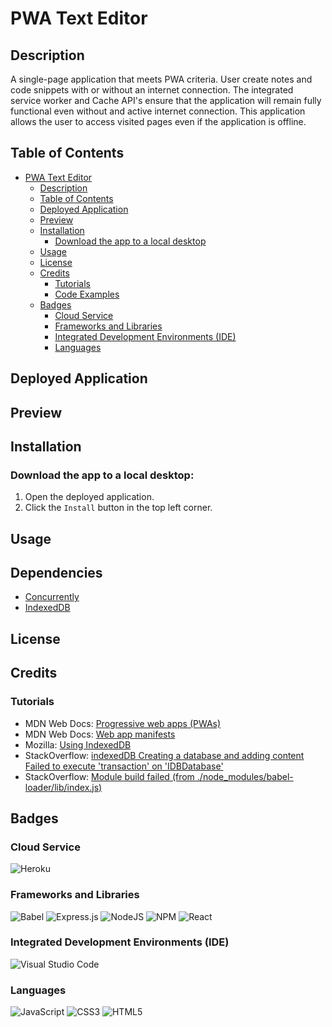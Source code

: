 # PWA Text Editor

## Description

A single-page application that meets PWA criteria. User create notes and code snippets with or without an internet connection. The integrated service worker and Cache API's ensure that the application will remain fully functional even without and active internet connection. This application allows the user to access visited pages even if the application is offline.

## Table of Contents
- [PWA Text Editor](#pwa-text-editor)
    - [Description](#description)
    - [Table of Contents](#table-of-contents)
    - [Deployed Application](#deployed-application)
    - [Preview](#preview)
    - [Installation](#installation)
        - [Download the app to a local desktop](#download-the-app-to-a-local-desktop)
    - [Usage](#usage)
    - [License](#license)
    - [Credits](#credits)
        - [Tutorials](#tutorials)
        - [Code Examples](#code-examples)
    - [Badges](#badges)
        - [Cloud Service](#cloud-service)
        - [Frameworks and Libraries](#frameworks-and-libraries)
        - [Integrated Development Environments (IDE)](#untegrated-development-environments-ide)
         - [Languages](#languages)

## Deployed Application

## Preview

## Installation

### Download the app to a local desktop:

1. Open the deployed application.
2. Click the ```Install``` button in the top left corner.


## Usage

## Dependencies

- [Concurrently](https://www.npmjs.com/package/concurrently)
- [IndexedDB](https://www.npmjs.com/package/idb#installation)

## License

## Credits

### Tutorials

- MDN Web Docs: [Progressive web apps (PWAs)](https://developer.mozilla.org/en-US/docs/Web/Progressive_web_apps)
- MDN Web Docs: [Web app manifests](https://developer.mozilla.org/en-US/docs/Web/Manifest)
- Mozilla: [Using IndexedDB](https://developer.mozilla.org/en-US/docs/Web/API/IndexedDB_API/Using_IndexedDB)
- StackOverflow: [indexedDB Creating a database and adding content Failed to execute 'transaction' on 'IDBDatabase'](https://stackoverflow.com/questions/36955441/indexeddb-creating-a-database-and-adding-content-failed-to-execute-transaction)
- StackOverflow: [Module build failed (from ./node_modules/babel-loader/lib/index.js)](https://stackoverflow.com/questions/52087421/module-build-failed-from-node-modules-babel-loader-lib-index-js-typeerror)


## Badges

### Cloud Service

![Heroku](https://img.shields.io/badge/heroku-%23430098.svg?style=for-the-badge&logo=heroku&logoColor=white)

### Frameworks and Libraries

![Babel](https://img.shields.io/badge/Babel-F9DC3E?style=for-the-badge&logo=babel&logoColor=white)
![Express.js](https://img.shields.io/badge/express.js-%23404d59.svg?style=for-the-badge&logo=express&logoColor=%2361DAFB)
![NodeJS](https://img.shields.io/badge/node.js-6DA55F?style=for-the-badge&logo=node.js&logoColor=white)
![NPM](https://img.shields.io/badge/NPM-%23CB3837.svg?style=for-the-badge&logo=npm&logoColor=white)
![React](https://img.shields.io/badge/react-%2320232a.svg?style=for-the-badge&logo=react&logoColor=%2361DAFB)


### Integrated Development Environments (IDE)

![Visual Studio Code](https://img.shields.io/badge/Visual%20Studio%20Code-0078d7.svg?style=for-the-badge&logo=visual-studio-code&logoColor=white)

### Languages

![JavaScript](https://img.shields.io/badge/javascript-%23323330.svg?style=for-the-badge&logo=javascript&logoColor=%23F7DF1E)
![CSS3](https://img.shields.io/badge/css3-%231572B6.svg?style=for-the-badge&logo=css3&logoColor=white)
![HTML5](https://img.shields.io/badge/html5-%23E34F26.svg?style=for-the-badge&logo=html5&logoColor=white)